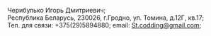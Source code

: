 Черибулько Игорь Дмитриевич;  
Республика Беларусь, 230026, г.Гродно, ул. Томина, д.12Г, кв.17;  
Тел. для связи: +375(29)5894880; email: St.codding@gmail.com;  